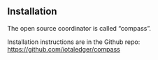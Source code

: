 ## Installation

The open source coordinator is called “compass”.
 
Installation instructions are in the Github repo:  https://github.com/iotaledger/compass
